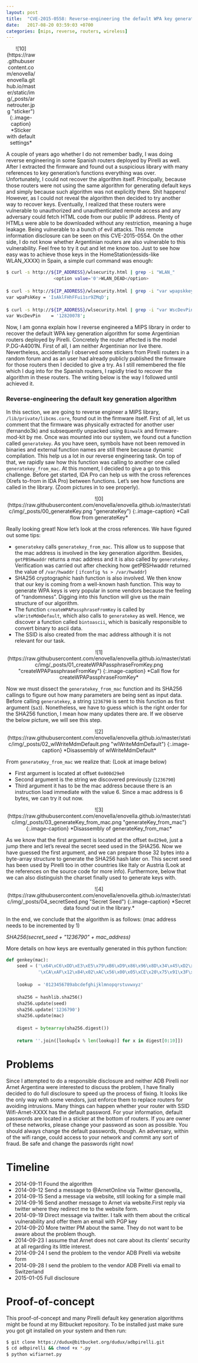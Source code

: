 ```yaml
---
layout: post
title:  "CVE-2015-0558: Reverse-engineering the default WPA key generation algorithm for Pirelli routers in Argentina"
date:   2017-08-20 03:59:03 +0700
categories: [mips, reverse, routers, wireless]
---
```


<div style="text-align:center;margin:0;width: 80px;" markdown="1">
![10](https://raw.githubusercontent.com/enovella/enovella.github.io/master/static/img/_posts/arnetrouter.jpg "sticker")
{:.image-caption}
*Sticker with default settings*
</div>

A couple of years ago whether I do not remember badly, I was doing reverse engineering in some Spanish routers deployed by Pirelli as well. After I extracted the firmware and found out a suspicious library with many references to key generation’s functions everything was over. Unfortunately, I could not recover the algorithm itself. Principally, because those routers were not using the same algorithm  for generating default keys and simply because such algorithm was not explicitly there. Shit happens!  However, as I could not reveal the algorithm then decided to try another way to recover keys. Eventually, I realized that these routers were vulnerable to unauthorized and unauthenticated remote access and any adversary could fetch HTML code from our public IP address. Plenty of HTMLs were able to be downloaded without any restriction, meaning a huge leakage. Being vulnerable to a bunch of evil attacks. This  remote information disclosure can be seen on this CVE-2015-0554. On the other side, I do not know whether Argentinian routers are also vulnerable to this vulnerability. Feel free to try it out and let me know too.
Just to see how easy was to achieve those keys in the HomeStation(essids-like WLAN_XXXX)  in Spain, a simple curl command was enough:

```sh
$ curl -s http://${IP_ADDRESS}/wlsecurity.html | grep -i "WLAN_"
                  <option value='0'>WLAN_DEAD</option>

$ curl -s http://${IP_ADDRESS}/wlsecurity.html | grep -i "var wpapskkey"
var wpaPskKey = 'IsAklFHhFFui1sr9ZMqD';

$ curl -s http://${IP_ADDRESS}/wlsecurity.html | grep -i "var WscDevPin"
var WscDevPin    = '12820078';
```

Now, I am gonna explain how I reverse engineered a MIPS library in order to recover the default WPA key generation algorithm for some Argentinian routers deployed by Pirelli. Concretely the router affected is the model P.DG-A4001N.  First of all, I am neither Argentinian nor live there. Nevertheless, accidentally  I observed some stickers from Pirelli routers in a random forum and as an user had already publicly published the firmware for those routers then I decided to give a try.  As I still remembered the file which I dug into for the Spanish routers, I rapidly tried to recover the algorithm in these routers. The writing below is the way I followed until achieved it.

### Reverse-engineering the default key generation algorithm

In this section, we are going to reverse engineer a MIPS library, ```/lib/private/libcms.core```,  found out in the firmware itself.  First of all, let us comment that the firmware was physically extracted for another user (fernando3k) and subsequently unpacked using ```Binwalk``` and firmware-mod-kit by me. Once was mounted into our system, we found out a function called ```generatekey```. As you have seen,  symbols have not been removed in binaries and external function names are still there because dynamic compilation. This help us a lot in our reverse engineering task.  On top of that, we rapidly saw how this function was calling to another one called ```generatekey_from_mac```. At this moment, I decided to give a go to this challenge. Before get started, IDA Pro can help us with the cross references (Xrefs to-from in IDA Pro) between functions. Let’s see how functions are called in the library. (Zoom pictures in to see properly).

<div style="text-align:center" markdown="1">
![0](https://raw.githubusercontent.com/enovella/enovella.github.io/master/static/img/_posts/00_generateKey.png "generateKey")
{:.image-caption}
*Call flow from generateKey*
</div>

Really looking great! Now let’s look at the cross references. We have figured out some tips:

- ```generatekey``` calls ```generatekey_from_mac```.  This allow us to suppose that the mac address is involved in the key generation algorithm. Besides, ```getPBSHwaddr``` returns a mac address and it is also called by ```generatekey```. Verification was carried out after checking how getPBSHwaddr returned the value of ```/var/hwaddr``` ( ```ifconfig %s > /var/hwaddr```)
- SHA256 cryptographic hash function is also involved. We then know that our key is coming from a well-known hash function. This way to generate WPA keys is very popular in some vendors because the feeling of “randomness”. Digging into this function will give us the main structure of our algorithm.
- The function ```createWPAPassphraseFromKey``` is called by ```wlWriteMdmDefault```, which also calls to ```generatekey``` as well. Hence, we discover a function called ```bintoascii```, which is basically responsible to convert binary to ascii data.
- The SSID is also created from the mac address although it is not relevant for our task.

<div style="text-align:center" markdown="1">
![1](https://raw.githubusercontent.com/enovella/enovella.github.io/master/static/img/_posts/01_createWPAPassphraseFromKey.png "createWPAPassphraseFromKey")
{:.image-caption}
*Call flow for createWPAPassphraseFromKey*
</div>

Now we must dissect the ```generatekey_from_mac``` function and its SHA256 callings to figure out how many parameters are being sent as input data. Before calling ```generatekey```, a string ```1236790``` is sent to this function as first argument (```$a3```).  Nonetheless, we have to guess which is the right order for the SHA256 function, I mean how many updates there are. If we observe the below picture, we will see this step.


<div style="text-align:center" markdown="1">
![2](https://raw.githubusercontent.com/enovella/enovella.github.io/master/static/img/_posts/02_wlWriteMdmDefault.png "wlWriteMdmDefault")
{:.image-caption}
*Disassembly of wlWriteMdmDefault*
</div>

From ```generateKey_from_mac``` we realize that: (Look at image below)
- First argument is located at offset ```0x000d29e0```
- Second argument is the string we discovered previously (```1236790```)
- Third argument it has to be the mac address because there is an instruction load immediate with the value  6. Since a mac address is 6 bytes, we can try it out now.

<div style="text-align:center" markdown="1">
![3](https://raw.githubusercontent.com/enovella/enovella.github.io/master/static/img/_posts/03_generateKey_from_mac.png "generateKey_from_mac")
{:.image-caption}
*Disassembly of generateKey_from_mac*
</div>

As we know that the first argument is located at the offset ```0xd29e0```, just a jump there and let’s reveal the secret seed used in the SHA256.  Now we have guessed the first argument, and we can prepare those 32 bytes into a byte-array structure to generate the  SHA256 hash later on. This secret seed has been used by Pirelli too in other countries like Italy or Austria (Look at the references on the source code for more info). Furthermore, below that we can also distinguish the charset finally used to generate keys with.

<div style="text-align:center" markdown="1">
![4](https://raw.githubusercontent.com/enovella/enovella.github.io/master/static/img/_posts/04_secretSeed.png "Secret Seed")
{:.image-caption}
*Secret data found out in the library.*
</div>

In the end, we conclude that the algorithm is as follows: (mac address needs to be incremented by 1)

*SHA256(secret_seed + "1236790" + mac_address)*

More details on how keys are eventually generated  in this python function:

```python
def genkey(mac):
    seed = ('\x64\xC6\xDD\xE3\xE5\x79\xB6\xD9\x86\x96\x8D\x34\x45\xD2\x3B\x15' +
            '\xCA\xAF\x12\x84\x02\xAC\x56\x00\x05\xCE\x20\x75\x91\x3F\xDC\xE8')

    lookup  = '0123456789abcdefghijklmnopqrstuvwxyz'

    sha256 = hashlib.sha256()
    sha256.update(seed)
    sha256.update('1236790')
    sha256.update(mac)

    digest = bytearray(sha256.digest())

    return ''.join([lookup[x % len(lookup)] for x in digest[0:10]])
```

# Problems

Since I attempted to do a responsible disclosure and neither ADB Pirelli nor Arnet Argentina were interested to discuss the problem, I have finally decided to do full disclosure to speed up the process of fixing. It looks like the only way with some vendors, just enforce them to replace routers for avoiding intrusions. Many things can happen whether your router with SSID Wifi-Arnet-XXXX has the default password. For your information, default passwords are located in a sticker at the bottom of routers. If you are owner of these networks, please change your password as soon as possible. You should always change the default passwords, though.
An adversary, within of the wifi range,  could access to your network and commit any sort of fraud. Be safe and change the passwords right now!


# Timeline

* 2014-09-11  Found the algorithm
* 2014-09-12  Send a message to @ArnetOnline via Twitter @enovella_
* 2014-09-15  Send a message via website, still looking for a simple mail
* 2014-09-16  Send another message to Arnet via website.First reply via twitter where they redirect me to the website form.
* 2014-09-19  Direct message via twitter. I talk with them about the critical vulnerability and offer them an email with PGP key
* 2014-09-20  More twitter PM about the same. They do not want to be aware about the problem though.
* 2014-09-23  I assume that Arnet does not care about its clients’ security at all regarding its little interest.
* 2014-09-24  I send the problem to the vendor ADB Pirelli via website form
* 2014-09-28  I send the problem to the vendor ADB Pirelli via email to Switzerland
* 2015-01-05  Full disclosure

# Proof-of-concept

This proof-of-concept and many Pirelli default key generation algorithms might be found at my Bitbucket repository. To be installed just make sure you got git installed on your system and then run:

```sh
$ git clone https://dudux@bitbucket.org/dudux/adbpirelli.git
$ cd adbpirelli && chmod +x *.py
$ python wifiarnet.py
```
